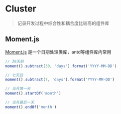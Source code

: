 # Cluster

> 记录开发过程中综合性和耦合度比较高的组件库

## Moment.js

[Moment.js](http://momentjs.cn/) 是一个日期处理类库，antd等组件库内常用

```js
// 30天前
moment().subtract(30, 'days').format('YYYY-MM-DD')

// 七天后
moment().subtract(7, 'days').format('YYYY-MM-DD')

// 当月第一天
moment().startOf('month')

// 当月最后一天
moment().endOf('month')